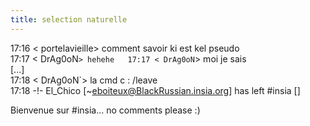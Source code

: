 ```yaml
---
title: selection naturelle
---
```


17:16 < portelavieille> comment savoir ki est kel pseudo  
17:17 < DrAg0oN`> hehehe  
17:17 < DrAg0oN`> moi je sais  
[...]  
17:18 < DrAg0oN`> la cmd c : /leave  
17:18 -!- El_Chico [~eboiteux@BlackRussian.insia.org] has left #insia []

Bienvenue sur #insia... no comments please :)

